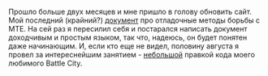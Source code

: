 ﻿Прошло больше двух месяцев и мне пришло в голову обновить сайт. Мой последний (крайний?) [документ](/doc/?doc=NES_MTE) про отладочные методы борьбы с МТЕ. На сей раз я пересилил себя и постарался написать документ доходчивым и простым языком, так что, надеюсь, он будет понятен даже начинающим. И, если кто еще не видел, половину августа я провел за интереснейшим занятием - [небольшой](http://www.emu-land.net/forum/index.php/topic,18927.0.html) правкой кода моего любимого Battle City.


